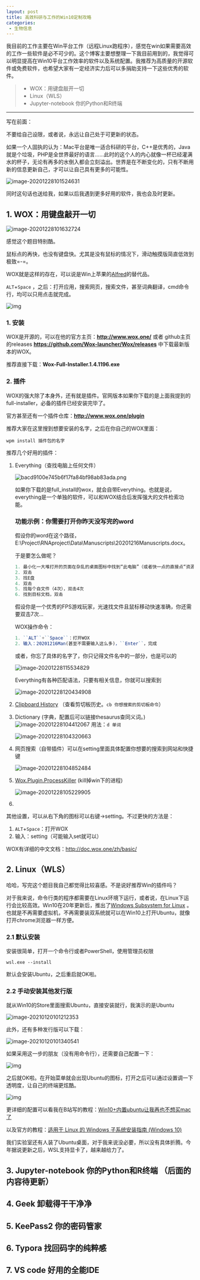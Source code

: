 ```yaml
---
layout: post
title: 高效科研与工作的Win10定制攻略
categories:
 - 生物信息
---
```


我目前的工作主要在Win平台工作（远程Linux跑程序），感觉在win如果需要高效的工作一些软件是必不可少的。这个博客主要想整理一下我目前用到的，我觉得可以明显提高在Win10平台工作效率的软件以及系统配置。我推荐为高质量的开源软件或免费软件，也希望大家有一定经济实力后可以多捐助支持一下这些优秀的软件。

>* WOX：用键盘敲开一切
>* Linux（WLS）
>* Jupyter-notebook 你的Python和R终端

***

写在前面：

不要给自己设限，或者说，永远让自己处于可更新的状态。

如果一个人固执的认为：Mac平台是唯一适合科研的平台，C++是优秀的，Java就是个垃圾，PHP是全世界最好的语言......此时的这个人的内心就像一杯已经灌满水的杯子，无论有再多的水倒入都会立刻溢出。世界是在不断变化的，只有不断用新的信息更新自己，才可以让自己具有更多的可能性。

![image-20201228101524631](https://pic.atlasbioinfo.com//blog/20201211/image/image-20201228101524631.png)

同时这句话也送给我，如果以后我遇到更多好用的软件，我也会及时更新。

## 1. WOX：用键盘敲开一切

![image-20201228101632724](https://pic.atlasbioinfo.com//blog/20201211/image/image-20201228101632724.png)

感觉这个题目特别酷。

鼠标点的再快，也没有键盘快。尤其是没有鼠标的情况下，滑动触摸版简直低效到极致=-=。

WOX就是这样的存在，可以说是Win上苹果的[Alfred](http://www.alfredapp.com/)的替代品。

``ALT``+``Space`` ，之后：打开应用，搜索网页，搜索文件，甚至词典翻译，cmd命令行，均可以只用点击就完成。

![img](https://pic.atlasbioinfo.com//blog/20201211/image/687474703a2f2f692e696d6775722e636f6d2f4474784e424a692e676966.gif)

### 1. 安装

WOX是开源的，可以在他的官方主页：**http://www.wox.one/** 或者 github主页的releases **https://github.com/Wox-launcher/Wox/releases** 中下载最新版本的WOX。

推荐直接下载：**Wox-Full-Installer.1.4.1196.exe**

### 2. 插件

WOX的强大除了本身外，还有就是插件。官网版本如果你下载的是上面我提到的full-installer，必备的插件已经安装完毕了。

官方甚至还有一个插件仓库：**http://www.wox.one/plugin**

推荐大家在这里搜到想要安装的名字，之后在你自己的WOX里面：

``wpm install 插件包的名字``

推荐几个好用的插件：

1. Everything（查找电脑上任何文件）

    ![bacd9100e745b6f17fa84bf98ab83ada.png](https://pic.atlasbioinfo.com//blog/20201211/image/bacd9100e745b6f17fa84bf98ab83ada.png)

   如果你下载的是full_install的wox，就会自带Everything。也就是说，everything是一个单独的软件，可以和WOX结合后发挥强大的文件检索功能。

   ### 功能示例：你需要打开你昨天没写完的word

   假设你的word在这个路径，E:\Project\RNAproject\Data\Manuscripts\20201216Manuscripts.docx。

   于是要怎么做呢？

   ```javascript
   1. 最小化一大堆打开的页面在杂乱的桌面图标中找到“此电脑”（或者快一点的直接点“资源管理器”）
   2. 双击
   3. 找E盘
   4. 双击
   5. 找每个自文件（4次），双击4次
   6. 找到目标文档，双击
   ```

   假设你是一个优秀的FPS游戏玩家，光速找文件且鼠标移动快速准确，你还需要双击7次…

   WOX操作命令：

   ```javascript
   1. ``ALT``+``Space``：打开WOX
   2. 输入：20201216Man(甚至不需要输入这么多)，``Enter``，完成
   ```

   或者，你忘了具体的名字了，你只记得文件名中的一部分，也是可以的

   ![image-20201228115534829](https://pic.atlasbioinfo.com//blog/20201211/image/image-20201228115534829.png)

   Everything有各种匹配语法，只要有相关信息，你就可以搜索到

   ![image-20201228120434908](https://pic.atlasbioinfo.com//blog/20201211/image/image-20201228120434908.png)

2. [Clipboard History](http://www.wox.one/#plugin/4/) （查看剪切板历史。``cb 你想搜索的剪切板命令``）

3. Dictionary (字典，配置后可以链接thesaurus查同义词。)![image-20201228104412067](https://pic.atlasbioinfo.com//blog/20201211/image/image-20201228104412067.png)
用法：``d 单词``

   ![image-20201228104320663](https://pic.atlasbioinfo.com//blog/20201211/image/image-20201228104320663.png)

4. 网页搜索（自带插件）可以在setting里面具体配置你想要的搜索到网站和快捷键

   ![image-20201228104852484](https://pic.atlasbioinfo.com//blog/20201211/image/image-20201228104852484.png)

5. [Wox.Plugin.ProcessKiller](http://www.wox.one/#plugin/21/) (kill掉win下的进程)

   ![image-20201228105229905](https://pic.atlasbioinfo.com//blog/20201211/image/image-20201228105229905.png)

6. 

其他设置，可以从右下角的图标可以右键->setting。不过更快的方法是：

1. ``ALT``+``Space``：打开WOX
2. 输入：setting（可能输入set就可以）

WOX有详细的中文文档：http://doc.wox.one/zh/basic/

## 2. Linux（WLS）

哈哈，写完这个题目我自己都觉得比较喜感。不是说好推荐Win的插件吗？

对于我来说，命令行类的程序都需要在Linux环境下运行，或者说，在Linux下运行会比较高效。Win10在20年更新后，推出了[Windows Subsystem for Linux](https://docs.microsoft.com/zh-cn/windows/wsl/install-win10) 。也就是不再需要虚拟机，不再需要装双系统就可以在Win10上打开Ubuntu，就像打开chrome浏览器一样方便。

### 2.1 默认安装

安装很简单，打开一个命令行或者PowerShell，使用管理员权限

``wsl.exe --install``

默认会安装Ubuntu，之后重启就OK啦。

### 2.2 手动安装其他发行版

就从Win10的Store里面搜索Ubuntu，直接安装就行，我演示的是Ubuntu

![image-20210120101212353](https://pic.atlasbioinfo.com//blog/20201211/image/image-20210120101212353.png)

此外，还有多种发行版可以下载：

![image-20210120101340541](https://pic.atlasbioinfo.com//blog/20201211/image/image-20210120101340541.png)

如果采用这一步的朋友（没有用命令行），还需要自己配置一下：

![img](https://pic.atlasbioinfo.com//blog/20201211/image/eb5e46f93fc9aa514835cf3f4b810cb6f7ddc99a.png@1320w_1082h.webp)

之后就OK啦。在开始菜单就会出现Ubuntu的图标，打开之后可以通过设置调一下透明度，让自己的终端更炫酷。

![img](https://pic.atlasbioinfo.com//blog/20201211/image/95847f1aa467ebd28ad41c1b84c5b2e63c374b6b.png@1320w_754h.webp)

更详细的配置可以看我在B站写的教程：[Win10+内置ubuntu让我再也不想买mac了](https://www.bilibili.com/read/cv5859575)

以及官方的教程：[适用于 Linux 的 Windows 子系统安装指南 (Windows 10)](https://docs.microsoft.com/zh-cn/windows/wsl/install-win10) 

我们实验室还有人装了Ubuntu桌面，对于我来说没必要，所以没有具体折腾。今年据说更新之后，WSL支持显卡了，越来越给力了。

## 3. Jupyter-notebook 你的Python和R终端 （后面的内容待更新）

## 4. Geek 卸载得干干净净

## 5.  KeePass2 你的密码管家

## 6. Typora 找回码字的纯粹感

## 7. VS code 好用的全能IDE



